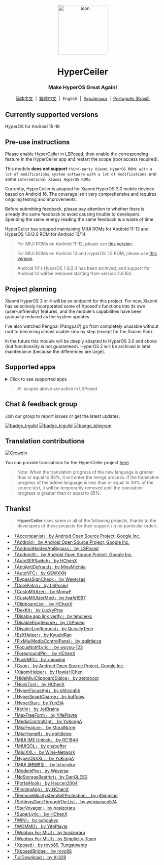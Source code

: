 <div align="center">

<img src="\imgs\icon.webp" width="160" height="160" style="display: block; margin: 0 auto;" alt="icon" />

# HyperCeiler

### Make HyperOS Great Again!

[简体中文](/README.md)&nbsp;&nbsp;|&nbsp;&nbsp;[繁體中文](/README_zh-HK.md)&nbsp;&nbsp;|&nbsp;&nbsp;English&nbsp;&nbsp;|&nbsp;&nbsp;[Українська](/README_uk_UA.md)&nbsp;&nbsp;|&nbsp;&nbsp;[Português (Brasil)](/README_pt-BR.md)

</div>

## Currently supported versions

HyperOS for Android 15-16

## Pre-use instructions

Please enable HyperCeiler in [LSPosed](https://github.com/LSPosed/LSPosed/releases), then enable the corresponding feature in the HyperCeiler app and restart the scope (root access required).

This module <b>does not support</b> `third-party Xiaomi HyperOS ROMs with a lot of modifications`, `system software with a lot of modifications`, and some `international Xiaomi HyperOS ROMs`.

Currently, HyperCeiler is adapted for Xiaomi HyperOS 3.0 mobile devices based on Android 16. The coverage isn't very comprehensive and requires ongoing testing and improvements.

Before submitting feedback, please pay attention to whether there is already the same feedback to avoid causing trouble to developers. Spending the same energy reading the same feedback is a waste of time.

HyperCeiler has stopped maintaining MIUI ROMs for Android 11-13 and HyperOS 1.0/2.0 ROM for Android 13/14.

> For MIUI ROMs on Android 11-12, please use [this version](https://github.com/ReChronoRain/Cemiuiler/releases/tag/1.3.130).
>
> For MIUI ROMs on Android 13 and HyperOS 1.0 ROM, please use [this version](https://github.com/Xposed-Modules-Repo/com.sevtinge.hyperceiler/releases/download/3866-2.5.156_20250118/HyperCeiler_2.5.156_20250118_3866_release_miui.apk).
>
> Android 14's HyperOS 1.0/2.0 has been archived, and support for Android 14 will be removed starting from version 2.6.162.

## Project planning

Xiaomi HyperOS 3 or 4 will be an endpoint for this project. For now, Xiaomi has selectively incorporated some of Xposed's functions into its own (user‑unfriendly) features, and the module's capabilities have been gradually reduced as the system updates.

I've also watched Pengpai (Pangpai?) go from completely unusable without root to becoming almost usable step by step (except for the Xiaomi Pad).

In the future this module will be deeply adapted to HyperOS 3.0 and above (but functionality is not guaranteed). HyperOS 2 will be archived in later maintenance (because the differences are large).

## Supported apps

<details>
    <summary>Click to see supported apps</summary>

| App name                      | Package name                       |
|:------------------------------|:-----------------------------------|
| System Framework              | system                             |
| System UI                     | com.android.systemui               |
| System launcher               | com.miui.home                      |
| Updater                       | com.android.updater                |
| Joyose                        | com.xiaomi.joyose                  |
| Mi Settings                   | com.xiaomi.misettings              |
| Security                      | com.miui.securitycenter            |
| Wallpaper                     | com.miui.miwallpaper               |
| Taplus                        | com.miui.contentextension          |
| Bullet screen notification    | com.xiaomi.barrage                 |
| Phone                         | com.android.incallui               |
| Phone Service                 | com.android.phone                  |
| Battery and performance       | com.miui.powerkeeper               |
| Messaging                     | com.android.mms                    |
| Screenshot                    | com.miui.screenshot                |
| Calendar                      | com.android.calendar               |
| Notes                         | com.miui.notes                     |
| Browser                       | com.android.browser                |
| Rueban (MTB)                  | com.xiaomi.mtb                     |
| Screen Recorder               | com.miui.screenrecorder            |
| Permissions                   | com.lbe.security.miui              |
| Settings                      | com.android.settings               |
| Sogou Keyboard for MIUI       | com.sohu.inputmethod.sogou.xiaomi  |
| Weather                       | com.miui.weather2                  |
| Cast                          | com.milink.service                 |
| External Storage              | com.android.externalstorage        |
| Always-on display             | com.miui.aod                       |
| File Manager                  | com.android.fileexplorer           |
| System service plugin         | com.miui.securityadd               |
| Downloads                     | com.android.providers.downloads.ui |
| Downloads                     | com.android.providers.downloads    |
| Gallery                       | com.miui.gallery                   |
| Mi Canvas                     | com.miui.creation                  |
| Xiaomi Share                  | com.miui.mishare.connectivity      |
| Gallery Editor                | com.miui.mediaeditor               |
| Xiaomi Cloud                  | com.miui.cloudservice              |
| Smart cards                   | com.miui.tsmclient                 |
| iFlytek IME for MIUI          | com.iflytek.inputmethod.miui       |
| Package installer             | com.miui.packageinstaller          |
| GetApps                       | com.xiaomi.market                  |
| App vault                     | com.miui.personalassistant         |
| Themes                        | com.android.thememanager           |
| System security components    | com.miui.guardprovider             |
| Camera                        | com.android.camera                 |
| Mi AI Translate               | com.xiaomi.aiasst.vision           |
| Scanner                       | com.xiaomi.scanner                 |
| NFC Service                   | com.android.nfc                    |
| Earphones                     | com.miui.misound                   |
| Backup                        | com.miui.backup                    |
| Mi Mover                      | com.miui.huanji                    |
| MiTrustService                | com.xiaomi.trustservice            |
| HTML Viewer                   | com.android.htmlviewer             |
| Manage calls                  | com.android.server.telecom         |
| Mi Remote                     | com.duokan.phone.remotecontroller  |
| Analytics                     | com.miui.analytics                 |
| Xiaomi Community              | com.xiaomi.vipaccount              |
| Voice Trigger                 | com.miui.voicetrigger              |
| Sound Recorder                | com.android.soundrecorder          |
| LPA                           | com.miui.euicc                     |
| Xiaomi SIM Activation Service | com.xiaomi.simactivate.service     |

</details>

> All scopes above are active in LSPosed

## Chat & feedback group

Join our group to report issues or get the latest updates.

[![badge_trguild]][trguild_url]
[![badge_tcguild]][tcguild_url]
[![badge_telegram]][telegram_url]

## Translation contributions

[![Crowdin](https://badges.crowdin.net/cemiuiler/localized.svg)](https://crowdin.com/project/cemiuiler)

You can provide translations for the HyperCeiler project [here](https://crwd.in/cemiuiler).

> Note: When the translation progress of the new language is greater than or equal to 85%, it will enter the merge process. If the translation progress of the added language is less than or equal to 30% of the source text, it will be temporarily removed until the translation progress is greater than or equal to 85%.

## Thanks!

> <b>HyperCeiler</b> uses some or all of the following projects, thanks to the developers of these projects for their support (in no particular order).

- [「Accompanist」 by Android Open Source Project, Google Inc.](https://google.github.io/accompanist)
- [「Android」 by Android Open Source Project, Google Inc.](https://source.android.google.cn/license)
- [「AndroidHiddenApiBypass」 by LSPosed](https://github.com/LSPosed/AndroidHiddenApiBypass)
- [「AndroidX」 by Android Open Source Project, Google Inc.](https://github.com/androidx/androidx)
- [「AutoSEffSwitch」 by HChenX](https://github.com/HChenX/AutoSEffSwitch)
- [「AntiAntiDefraud」 by MinaMichita](https://github.com/MinaMichita/AntiAntiDefraud)
- [「AutoNFC」 by GSWXXN](https://github.com/GSWXXN/AutoNFC)
- [「BypassSignCheck」 by Weverses](https://github.com/Weverses/BypassSignCheck)
- [「CorePatch」 by LSPosed](https://github.com/LSPosed/CorePatch)
- [「CustoMIUIzer」 by MonwF](https://github.com/MonwF/customiuizer)
- [「CustoMIUIzerMod」 by liyafe1997](https://github.com/liyafe1997/CustoMIUIzerMod)
- [「ClipboardList」 by HChenX](https://github.com/HChenX/ClipboardList)
- [「DexKit」 by LuckyPray](https://github.com/LuckyPray/DexKit)
- [「Disable app link verify」 by tehcneko](https://github.com/Xposed-Modules-Repo/io.github.tehcneko.applinkverify)
- [「DisableFlagSecure」 by LSPosed](https://github.com/LSPosed/DisableFlagSecure)
- [「DisableLogRequest」 by QueallyTech](https://github.com/QueallyTech/DisableLogRequest)
- [「EzXHelper」 by KyuubiRan](https://github.com/KyuubiRan/EzXHelper)
- [「FixMiuiMediaControlPanel」 by qqlittleice](https://github.com/qqlittleice/FixMiuiMediaControlPanel)
- [「FocusNotifLyric」 by wuyou-123](https://github.com/wuyou-123/FocusNotifLyric)
- [「ForegroundPin」 by HChenX](https://github.com/HChenX/ForegroundPin)
- [「FuckNFC」 by xiaowine](https://github.com/xiaowine/FuckNFC)
- [「Gson」 by Android Open Source Project, Google Inc.](https://github.com/google/gson)
- [「XiaomiHelper」 by HowieHChen](https://github.com/HowieHChen/XiaomiHelper)
- [「HideMiuiClipboardDialog」 by zerorooot](https://github.com/zerorooot/HideMiuiClipboardDialog)
- [「HookTool」 by HChenX](https://github.com/HChenX/HookTool)
- [「HyperFocusApi」 by ghhccghk](https://github.com/ghhccghk/HyperFocusApi)
- [「HyperSmartCharge」 by buffcow](https://github.com/buffcow/HyperSmartCharge)
- [「HyperStar」 by YunZiA](https://github.com/YunZiA/HyperStar)
- [「Kotlin」 by JetBrains](https://github.com/JetBrains/kotlin)
- [「MaxFreeForm」 by YifePlayte](https://github.com/YifePlayte/MaxFreeForm)
- [「MediaControlOpt」 by YuKongA](https://github.com/YuKongA/MediaControlOpt)
- [「MiuiFeature」 by MoralNorm](https://github.com/moralnorm/miui_feature)
- [「MiuiHomeR」 by qqlittleice](https://github.com/qqlittleice/MiuiHome_R)
- [「MIUI IME Unlock」 by RC1844](https://github.com/RC1844/MIUI_IME_Unlock)
- [「MIUIQOL」 by chsbuffer](https://github.com/chsbuffer/MIUIQOL)
- [「MiuiXXL」 by Wine-Network](https://github.com/Wine-Network/Miui_XXL)
- [「HyperOSXXL」 by YuKongA](https://github.com/YuKongA/HyperOS_XXL)
- [「MIUI 通知修复」 by tehcneko](https://github.com/Xposed-Modules-Repo/io.github.tehcneko.miuinotificationfix)
- [「ModemPro」 by Weverse](https://github.com/Weverses/ModemPro)
- [「NoStorageRestrict」 by DanGLES3](https://github.com/Xposed-Modules-Repo/com.github.dan.nostoragerestrict)
- [「PortalHook」 by Haocen2004](https://github.com/Haocen2004/PortalHook)
- [「PinningApp」 by HChenX](https://github.com/HChenX/PinningApp)
- [「RemoveMiuiSystemSelfProtection」 by gfbjngjibn](https://github.com/gfbjngjibn/RemoveMiuiSystemSelfProtection)
- [「SettingsDontThroughTheList」 by weixiansen574](https://github.com/weixiansen574/settingsdontthroughthelist)
- [「StarVoyager」 by hosizoraru](https://github.com/hosizoraru/StarVoyager)
- [「SuperLyric」 by HChenX](https://github.com/HChenX/SuperLyric)
- [「WINI」 by ouhoukyo](https://github.com/ouhoukyo/WINI)
- [「WOMMO」 by YifePlayte](https://github.com/YifePlayte/WOMMO)
- [「Woobox For MIUI」 by hosizoraru](https://github.com/hosizoraru/WooBoxForMIUI)
- [「Woobox For MIUI」 by Simplicity-Team](https://github.com/Simplicity-Team/WooBoxForMIUI)
- [「Xposed」 by rovo89, Tungstwenty](https://github.com/rovo89/XposedBridge)
- [「XposedBridge」 by rovo89](https://github.com/rovo89/XposedBridge)
- [「.xlDownload」 by Kr328](https://github.com/Kr328/.xlDownload)

[trguild_url]: https://t.me/cemiuiler_release

[badge_trguild]: https://img.shields.io/badge/TG-Channel-4991D3?style=for-the-badge&logo=telegram

[tcguild_url]: https://t.me/cemiuiler_canary

[badge_tcguild]: https://img.shields.io/badge/TGCI-Channel-4991D3?style=for-the-badge&logo=telegram

[telegram_url]: https://t.me/cemiuiler

[badge_telegram]: https://img.shields.io/badge/dynamic/json?style=for-the-badge&color=2CA5E0&label=Telegram&logo=telegram&query=%24.data.totalSubs&url=https%3A%2F%2Fapi.spencerwoo.com%2Fsubstats%2F%3Fsource%3Dtelegram%26queryKey%3Dcemiuiler
